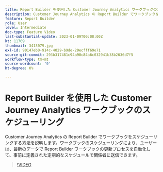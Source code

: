 ```yaml
---
title: Report Builder を使用した Customer Journey Analytics ワークブックのスケジューリング
description: Customer Journey Analytics の Report Builder でワークブックをスケジューリングする方法を説明します。ワークブックのスケジューリングにより、ユーザーは、最新のデータで Report Builder ワークブックの更新プロセスを自動化して、事前に定義された定期的なスケジュールで関係者に送信できます。
feature: Report Builder
role: User
level: Intermediate
doc-type: Feature Video
last-substantial-update: 2023-01-09T00:00:00Z
kt: 11709
thumbnail: 3413079.jpg
exl-id: 90147eb0-914c-4029-b9de-29ecfff69e71
source-git-commit: 293b317481c94a90c84a6c032941b38b2636d7f5
workflow-type: tm+mt
source-wordcount: '0'
ht-degree: 0%

---
```


# Report Builder を使用した Customer Journey Analytics ワークブックのスケジューリング

Customer Journey Analytics の Report Builder でワークブックをスケジューリングする方法を説明します。ワークブックのスケジューリングにより、ユーザーは、最新のデータで Report Builder ワークブックの更新プロセスを自動化して、事前に定義された定期的なスケジュールで関係者に送信できます。

>[!VIDEO](https://video.tv.adobe.com/v/3413079/?quality=12&learn=on)

